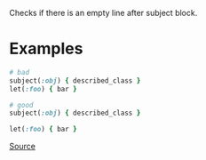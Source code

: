 
Checks if there is an empty line after subject block.

# Examples

```ruby
# bad
subject(:obj) { described_class }
let(:foo) { bar }

# good
subject(:obj) { described_class }

let(:foo) { bar }
```

[Source](http://www.rubydoc.info/gems/rubocop/RuboCop/Cop/RSpec/EmptyLineAfterSubject)